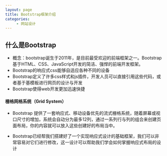 ```yaml
---
layout: page
title: Bootstrap框架介绍
categories:
     - 网站设计
---
```




## 什么是Bootstrap

* 概念：bootstrap诞生于2011年，是目前最受欢迎的前端框架之一。Bootstrap基于HTML、CSS、JavaScript开发的简洁、强悍的前端开发框架。
* Bootstrap的响应式css能够自适应各种不同的设备
* Bootstrap定义了许多css样式和js插件，开发人员可以直接引用这些代码，或者基于基模板进行网页的设计与开发
* Bootstrap使得web开发更加迅速快捷

#### 栅格网格系统（Grid System）

* Bootstrap 提供了一套响应式、移动设备优先的流式栅格系统，随着屏幕或视口尺寸的增加，系统会自动分为最多12列，通过一系列行与列的组合来创建页面布局，你的内容就可以放入这些创建好的布局当中。

* Bootstrap已经帮我们搭建好了一个实现响应式设计的基础框架，我们可以非常容易对它们进行修改，这一设计可以帮助我们学会如何掌握响应式布局的设计

